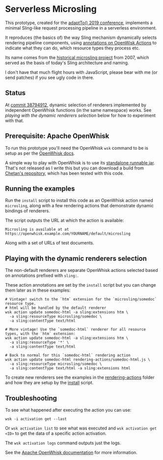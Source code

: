 Serverless Microsling
===

This prototype, created for the [adaptTo() 2019 conference](https://adapt.to/2019/en/schedule/sling-and-serverless-best-friends-forever.html), implements a minimal Sling-like request processing pipeline in a serverless environment.

It reproduces (the basics of) the way Sling mechanism dynamically selects rendering pipeline components, using [annotations on OpenWisk Actions](./lib/openwhisk-renderer.js) to indicate what they can do, which resource types they process etc.

Its name comes from the [historical microsling project](https://grep.codeconsult.ch/2007/10/12/microsling-yet-another-cool-web-applications-framework/) from 2007, which served as the basis of today's Sling architecture and naming.

I don't have that much flight hours with JavaScript, please bear with me (or send patches) if you see ugly code in there.

Status
----
At [commit 38794912](https://github.com/apache/sling-whiteboard/commit/387949128e32557aac796da4543346e73288f49c), dynamic selection of renderers
implemented by independent OpenWhisk functions (in the same namespace) works. See _playing with the dynamic renderers selection_ below for how to experiment with that.

Prerequisite: Apache OpenWhisk
---
To run this prototype you'll need the OpenWhisk `wsk` command to be is setup as per 
the [OpenWhisk docs](http://openwhisk.apache.org).

A simple way to play with OpenWhisk is to use its [standalone runnable jar](https://github.com/apache/incubator-openwhisk/pull/4516). That's not released as I write
this but you can download a build from [Chetan's repository](https://github.com/chetanmeh/incubator-openwhisk/releases/tag/v0.10), which has been tested with this code.

Running the examples
---
Run the `install` script to install this code as an OpenWhisk action named `microsling`, along with a 
few rendering actions that demonstrate dynamic bindings of renderers.

The script outputs the URL at which the action is available:

    Microsling is available at at https://openwhisk.example.com/YOURNAME/default/microsling

Along with a set of URLs of test documents.

Playing with the dynamic renderers selection
---
The non-default renderers are separate OpenWhisk actions selected based on annotations prefixed
with `sling:`.

These action annotations are set by the `install` script but you can change them later as in these examples:

    # Vintage! switch to the `htm` extension for the `microsling/somedoc` resource type.
    # html will be handled by the default renderer
    wsk action update somedoc-html -a sling:extensions htm \
      -a sling:resourceType microsling/somedoc \
      -a sling:contentType text/html

    # More vintage! Use the `somedoc-html` renderer for all resource types, with the `htm` extension:
    wsk action update somedoc-html -a sling:extensions htm \
      -a sling:resourceType '*' \
      -a sling:contentType text/html

    # Back to normal for this `somedoc-html` rendering action
    wsk action update somedoc-html rendering-actions/somedoc-html.js \
      -a sling:resourceType microsling/somedoc \
      -a sling:contentType text/html -a sling:extensions html

To create new renderers see the examples in the [rendering-actions](./rendering-actions/) folder and how
they are setup by the [install](./install) script.

Troubleshooting
---
To see what happened after executing the action you can use:

    wsk -i activation get --last

Or `wsk activation list` to see what was executed and `wsk activation get <ID>` to get the 
data of a specific action activation.

The `wsk activation logs` command outputs just the logs.

See the [Apache OpenWhisk documentation](http://openwhisk.apache.org/) for more information.
